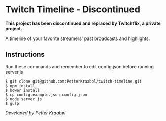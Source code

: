# Twitch Timeline - Discontinued

**This project has been discontinued and replaced by Twitchflix, a private project.**

A timeline of your favorite streamers' past broadcasts and highlights.

## Instructions

Run these commands and remember to edit config.json before running server.js

```
$ git clone git@github.com:PetterKraabol/twitch-timeline.git
$ npm install
$ bower install
$ cp config.example.json config.json
$ node server.js
$ gulp
```


*Developed by Petter Kraabøl*